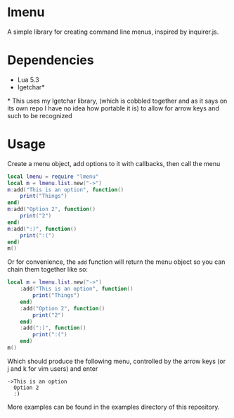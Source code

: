 # lmenu
A simple library for creating command line menus, inspired by inquirer.js.

# Dependencies
 - Lua 5.3
 - lgetchar\*

\* This uses my lgetchar library, (which is cobbled together and as it says on its own repo I have no idea how portable it is) to allow for arrow keys and such to be recognized

# Usage
Create a menu object, add options to it with callbacks, then call the menu

```lua
local lmenu = require "lmenu"
local m = lmenu.list.new("->")
m:add("This is an option", function()
	print("Things")
end)
m:add("Option 2", function()
	print("2")
end)
m:add(":)", function()
	print(":(")
end)
m()
```
Or for convenience, the `add` function will return the menu object so you can chain them together like so:
```lua
local m = lmenu.list.new("->")
	:add("This is an option", function()
		print("Things")
	end)
	:add("Option 2", function()
		print("2")
	end)
	:add(":)", function()
		print(":(")
	end)
m()

```

Which should produce the following menu, controlled by the arrow keys (or j and k for vim users) and enter
```
->This is an option
  Option 2
  :)
```

More examples can be found in the examples directory of this repository.
